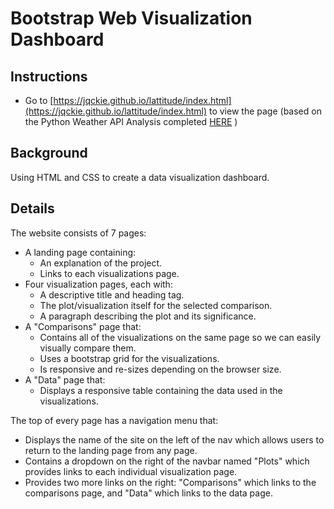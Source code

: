 # Bootstrap Web Visualization Dashboard

## Instructions

* Go to [https://jqckie.github.io/lattitude/index.html](https://jqckie.github.io/lattitude/index.html) to view the page (based on the Python Weather API Analysis completed [HERE](https://github.com/jqckie/Weather-API-Analysis) )

## Background

Using HTML and CSS to create a data visualization dashboard.

## Details

The website consists of 7 pages:

* A landing page containing:
  * An explanation of the project.
  * Links to each visualizations page.
* Four visualization pages, each with:
  * A descriptive title and heading tag.
  * The plot/visualization itself for the selected comparison.
  * A paragraph describing the plot and its significance.
* A "Comparisons" page that:
  * Contains all of the visualizations on the same page so we can easily visually compare them.
  * Uses a bootstrap grid for the visualizations.
  * Is responsive and re-sizes depending on the browser size.
* A "Data" page that:
  * Displays a responsive table containing the data used in the visualizations.

The top of every page has a navigation menu that:

* Displays the name of the site on the left of the nav which allows users to return to the landing page from any page.
* Contains a dropdown on the right of the navbar named "Plots" which provides links to each individual visualization page.
* Provides two more links on the right: "Comparisons" which links to the comparisons page, and "Data" which links to the data page.
